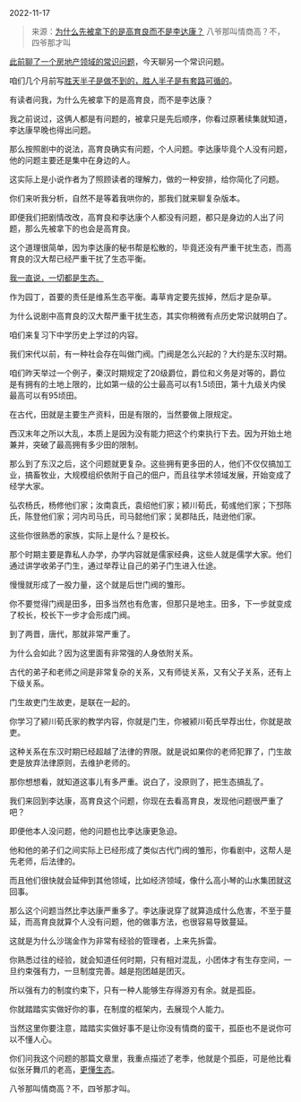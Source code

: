 2022-11-17

> 来源：[为什么先被拿下的是高育良而不是李达康？](http://mp.weixin.qq.com/s?__biz=MzU3NDc5Nzc0NQ==&mid=2247521160&idx=1&sn=c8301426d349ff0fe65bdb37b69b54a0&chksm=fd2e3156ca59b840e7b02cf9e902719f6850510abb6b563e3decf97c76b306099a5f0f37bf74&scene=27#wechat_redirect)
> 八爷那叫情商高？不，四爷那才叫

[此前聊了一个房地产领域的常识问题](http://mp.weixin.qq.com/s?__biz=MzU3NDc5Nzc0NQ==&mid=2247521133&idx=2&sn=7f7a51999875f2538ecd0e6584f615ba&chksm=fd2e31b3ca59b8a570e043ca5b100a7da634e305d2bfb370983abe835f1b2b026a554ed21e4d&scene=21#wechat_redirect)，今天聊另一个常识问题。  

咱们几个月前写[胜天半子是做不到的，胜人半子是有套路可循的](http://mp.weixin.qq.com/s?__biz=MzU3NDc5Nzc0NQ==&mid=2247517449&idx=1&sn=3b0a3cf392f136198bb327c3cb36e648&chksm=fd2e27d7ca59aec175b9860382553f2c67c33d9f1b01795bc04e017cfc2a06d1717bcd595ceb&scene=21#wechat_redirect)。  

有读者问我，为什么先被拿下的是高育良，而不是李达康？

我之前说过，这俩人都是有问题的，被拿只是先后顺序，你看过原著续集就知道，李达康早晚也得出问题。  

那么按照剧中的说法，高育良确实有问题，个人问题。李达康毕竟个人没有问题，他的问题主要还是集中在身边的人。  

这实际上是小说作者为了照顾读者的理解力，做的一种安排，给你简化了问题。

你们来听我分析，自然不是等着我哄你的，那我们就来聊复杂版本。  

即便我们把剧情改改，高育良和李达康个人都没有问题，都只是身边的人出了问题，那么先被拿下的也会是高育良。  

这个道理很简单，因为李达康的秘书帮是松散的，毕竟还没有严重干扰生态，而高育良的汉大帮已经严重干扰了生态平衡。  

[我一直说，一切都是生态。](http://mp.weixin.qq.com/s?__biz=MzU3NDc5Nzc0NQ==&mid=2247520992&idx=1&sn=6d988ad45c1d9139c87dee37b764fade&chksm=fd2e303eca59b92871f624bf9a21b208d726d029e63ae6fed25859947fcab139e8d6c50d415c&scene=21#wechat_redirect)

作为园丁，首要的责任是维系生态平衡。毒草肯定要先拔掉，然后才是杂草。  

为什么说剧中高育良的汉大帮严重干扰生态，其实你稍微有点历史常识就明白了。  

咱们来复习下中学历史上学过的内容。

我们宋代以前，有一种社会存在叫做门阀。门阀是怎么兴起的？大约是东汉时期。  

咱们昨天举过一个例子，秦汉时期规定了20级爵位，爵位和义务是对等的，爵位是有拥有的土地上限的，比如第一级的公士最高可以有1.5顷田，第十九级关内侯最高可以有95顷田。

在古代，田就是主要生产资料，田是有限的，当然要做上限规定。  

西汉末年之所以大乱，本质上是因为没有能力把这个约束执行下去。因为开始土地兼并，突破了最高拥有多少田的限制。  

那么到了东汉之后，这个问题就更复杂。这些拥有更多田的人，他们不仅仅搞加工业，搞畜牧业，大规模组织依附于自己的佃户，而且往学术领域发展，开始变成了经学大家。  

弘农杨氏，杨修他们家；汝南袁氏，袁绍他们家；颍川荀氏，荀彧他们家；下邳陈氏，陈登他们家；河内司马氏，司马懿他们家；吴郡陆氏，陆逊他们家。

这些你很熟悉的家族，实际上是什么？是校长。

那个时期主要是靠私人办学，办学内容就是儒家经典，这些人就是儒学大家。他们通过讲学收弟子门生，通过举荐让自己的弟子门生进入仕途。  

慢慢就形成了一股力量，这个就是后世门阀的雏形。  

你不要觉得门阀是田多，田多当然也有危害，但那只是地主。田多，下一步就变成了校长，校长下一步才会形成门阀。  

到了两晋，唐代，那就非常严重了。  

为什么会如此？因为这里面有非常强的人身依附关系。  

古代的弟子和老师之间是非常复杂的关系，又有师徒关系，又有父子关系，还有上下级关系。  

门生故吏门生故吏，是联在一起的。  

你学习了颍川荀氏家的教学内容，你就是门生，你被颍川荀氏举荐出仕，你就是故吏。

这种关系在东汉时期已经超越了法律的界限。就是说如果你的老师犯罪了，门生故吏是放弃法律原则，去维护老师的。  

那你想想看，就知道这事儿有多严重。说白了，没原则了，把生态搞乱了。

我们来回到李达康，高育良这个问题，你现在去看高育良，发现他问题很严重了吧？

即便他本人没问题，他的问题也比李达康更急迫。  

他和他的弟子们之间实际上已经形成了类似古代门阀的雏形，你看剧中，这帮人是先老师，后法律的。  

而且他们很快就会延伸到其他领域，比如经济领域，像什么高小琴的山水集团就这回事。

那么这个问题当然比李达康严重多了。李达康说穿了就算造成什么危害，不至于蔓延，而高育良就算个人没有问题，他的做事方法，也很容易导致蔓延。

这就是为什么沙瑞金作为非常有经验的管理者，上来先拆雷。

你熟悉过往的经验，就会知道任何时期，只有相对混乱，小团体才有生存空间，一旦约束强有力，一旦制度完善。越是抱团越是团灭。

所以强有力的制度约束下，只有一种人能够生存得游刃有余。就是孤臣。  

你就踏踏实实做好你的事，在制度的框架内，去展现个人能力。  

当然这里你要注意，踏踏实实做好事不是让你没有情商的蛮干，孤臣也不是说你可以不懂人心。

你们问我这个问题的那篇文章里，我重点描述了老季，他就是个孤臣，可是他比看似张牙舞爪的老高，[更懂生态](http://mp.weixin.qq.com/s?__biz=MzU3NDc5Nzc0NQ==&mid=2247520992&idx=1&sn=6d988ad45c1d9139c87dee37b764fade&chksm=fd2e303eca59b92871f624bf9a21b208d726d029e63ae6fed25859947fcab139e8d6c50d415c&scene=21#wechat_redirect)。

八爷那叫情商高？不，四爷那才叫。

